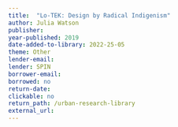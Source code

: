 ```yaml
---
title:  "Lo-TEK: Design by Radical Indigenism"
author: Julia Watson
publisher: 
year-published: 2019
date-added-to-library: 2022-25-05
theme: Other
lender-email:
lender: SPIN
borrower-email:
borrowed: no
return-date:
clickable: no
return_path: /urban-research-library
external_url: 
---
```

